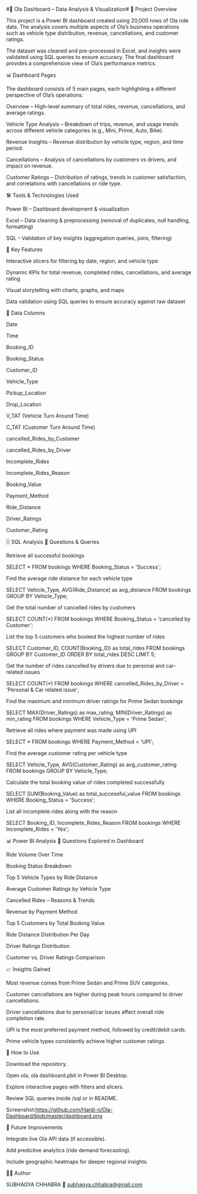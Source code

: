 #🚖 Ola Dashboard – Data Analysis & Visualization#
📌 Project Overview

This project is a Power BI dashboard created using 20,000 rows of Ola ride data. The analysis covers multiple aspects of Ola’s business operations such as vehicle type distribution, revenue, cancellations, and customer ratings.

The dataset was cleaned and pre-processed in Excel, and insights were validated using SQL queries to ensure accuracy. The final dashboard provides a comprehensive view of Ola’s performance metrics.

📊 Dashboard Pages

The dashboard consists of 5 main pages, each highlighting a different perspective of Ola’s operations:

Overview – High-level summary of total rides, revenue, cancellations, and average ratings.

Vehicle Type Analysis – Breakdown of trips, revenue, and usage trends across different vehicle categories (e.g., Mini, Prime, Auto, Bike).

Revenue Insights – Revenue distribution by vehicle type, region, and time period.

Cancellations – Analysis of cancellations by customers vs drivers, and impact on revenue.

Customer Ratings – Distribution of ratings, trends in customer satisfaction, and correlations with cancellations or ride type.

🛠 Tools & Technologies Used

Power BI – Dashboard development & visualization

Excel – Data cleaning & preprocessing (removal of duplicates, null handling, formatting)

SQL – Validation of key insights (aggregation queries, joins, filtering)

🔑 Key Features

Interactive slicers for filtering by date, region, and vehicle type

Dynamic KPIs for total revenue, completed rides, cancellations, and average rating

Visual storytelling with charts, graphs, and maps

Data validation using SQL queries to ensure accuracy against raw dataset

📂 Data Columns

Date

Time

Booking_ID

Booking_Status

Customer_ID

Vehicle_Type

Pickup_Location

Drop_Location

V_TAT (Vehicle Turn Around Time)

C_TAT (Customer Turn Around Time)

cancelled_Rides_by_Customer

cancelled_Rides_by_Driver

Incomplete_Rides

Incomplete_Rides_Reason

Booking_Value

Payment_Method

Ride_Distance

Driver_Ratings

Customer_Rating

🗄 SQL Analysis
🔹 Questions & Queries

Retrieve all successful bookings

SELECT * FROM bookings WHERE Booking_Status = 'Success';


Find the average ride distance for each vehicle type

SELECT Vehicle_Type, AVG(Ride_Distance) as avg_distance 
FROM bookings 
GROUP BY Vehicle_Type;


Get the total number of cancelled rides by customers

SELECT COUNT(*) 
FROM bookings 
WHERE Booking_Status = 'cancelled by Customer';


List the top 5 customers who booked the highest number of rides

SELECT Customer_ID, COUNT(Booking_ID) as total_rides 
FROM bookings 
GROUP BY Customer_ID 
ORDER BY total_rides DESC 
LIMIT 5;


Get the number of rides cancelled by drivers due to personal and car-related issues

SELECT COUNT(*) 
FROM bookings 
WHERE cancelled_Rides_by_Driver = 'Personal & Car related issue';


Find the maximum and minimum driver ratings for Prime Sedan bookings

SELECT MAX(Driver_Ratings) as max_rating, MIN(Driver_Ratings) as min_rating 
FROM bookings 
WHERE Vehicle_Type = 'Prime Sedan';


Retrieve all rides where payment was made using UPI

SELECT * FROM bookings WHERE Payment_Method = 'UPI';


Find the average customer rating per vehicle type

SELECT Vehicle_Type, AVG(Customer_Rating) as avg_customer_rating 
FROM bookings 
GROUP BY Vehicle_Type;


Calculate the total booking value of rides completed successfully

SELECT SUM(Booking_Value) as total_successful_value 
FROM bookings 
WHERE Booking_Status = 'Success';


List all incomplete rides along with the reason

SELECT Booking_ID, Incomplete_Rides_Reason 
FROM bookings 
WHERE Incomplete_Rides = 'Yes';

📊 Power BI Analysis
🔹 Questions Explored in Dashboard

Ride Volume Over Time

Booking Status Breakdown

Top 5 Vehicle Types by Ride Distance

Average Customer Ratings by Vehicle Type

Cancelled Rides – Reasons & Trends

Revenue by Payment Method

Top 5 Customers by Total Booking Value

Ride Distance Distribution Per Day

Driver Ratings Distribution

Customer vs. Driver Ratings Comparison

📈 Insights Gained

Most revenue comes from Prime Sedan and Prime SUV categories.

Customer cancellations are higher during peak hours compared to driver cancellations.

Driver cancellations due to personal/car issues affect overall ride completion rate.

UPI is the most preferred payment method, followed by credit/debit cards.

Prime vehicle types consistently achieve higher customer ratings.

🚀 How to Use

Download the repository.

Open ola, ola dashboard.pbit in Power BI Desktop.

Explore interactive pages with filters and slicers.

Review SQL queries inside /sql or in README.

Screenshot:https://github.com/Hardi-n/Ola-Dashboard/blob/master/dashboard.png

📌 Future Improvements

Integrate live Ola API data (if accessible).

Add predictive analytics (ride demand forecasting).

Include geographic heatmaps for deeper regional insights.

🧑‍💻 Author

SUBHAGYA CHHABRA
📧 subhagya.chhabra@gmail.com
